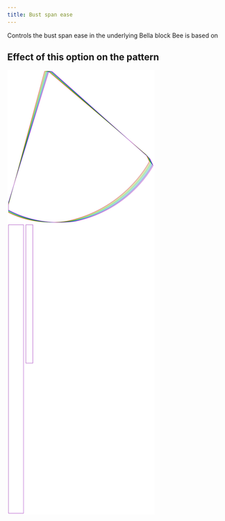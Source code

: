 ```yaml
---
title: Bust span ease
---
```


Controls the bust span ease in the underlying Bella block Bee is based on

## Effect of this option on the pattern

![This image shows the effect of this option by superimposing several variants that have a different value for this option](bee_bustspanease_sample.svg "Effect of this option on the pattern")
